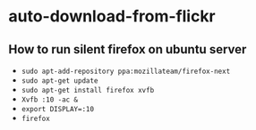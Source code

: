 # auto-download-from-flickr

## How to run silent firefox on ubuntu server 
* `sudo apt-add-repository ppa:mozillateam/firefox-next`
* `sudo apt-get update`
* `sudo apt-get install firefox xvfb`
* `Xvfb :10 -ac &`
* `export DISPLAY=:10`
* `firefox`

